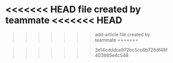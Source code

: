 <<<<<<< HEAD
file created by teammate
<<<<<<< HEAD
=======
>>>>>>> add-article
file created by teammate
=======

>>>>>>> 3e14cdddce872bc5cc6b726df48f403985e4c548
